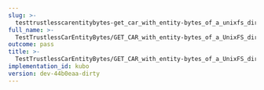 ```yaml
---
slug: >-
  testtrustlesscarentitybytes-get_car_with_entity-bytes_of_a_unixfs_directory_(format-car)-header_x-content-type-options
full_name: >-
  TestTrustlessCarEntityBytes/GET_CAR_with_entity-bytes_of_a_UnixFS_directory_(format=car)/Header_X-Content-Type-Options
outcome: pass
title: >-
  TestTrustlessCarEntityBytes/GET_CAR_with_entity-bytes_of_a_UnixFS_directory_(format=car)/Header_X-Content-Type-Options
implementation_id: kubo
version: dev-44b0eaa-dirty
---
```



